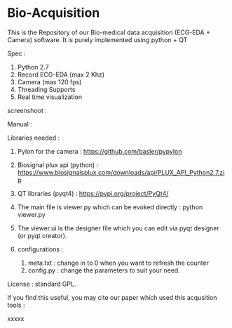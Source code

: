 # Bio-Acquisition
This is the Repository of our Bio-medical data acquisition (ECG-EDA + Camera) software. It is purely implemented using python + QT

Spec : 
  1. Python 2.7
  2. Record ECG-EDA (max 2 Khz)
  3. Camera (max 120 fps)
  4. Threading Supports
  5. Real time visualization

screenshoot : 


Manual : 


Libraries needed : 
  1. Pylon for the camera : https://github.com/basler/pypylon
  2. Biosignal plux api (python) : https://www.biosignalsplux.com/downloads/api/PLUX_API_Python2.7.zip
  3. QT libraries (pyqt4) : https://pypi.org/project/PyQt4/
  
1. The main file is viewer.py which can be evoked directly : python viewer.py
2. The viewer.ui is the designer file which you can edit via pyqt designer (or pyqt creator). 
3. configurations : 
    1. meta.txt : change in to 0 when you want to refresh the counter 
    2. config.py : change the parameters to suit your need. 
    
License : standard GPL. 

If you find this useful, you may cite our paper which used this acqusition tools : 

xxxxx
